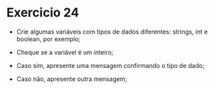 # Exercicio 24

- Crie algumas variáveis  com tipos de dados diferentes: strings, int e boolean, por exemplo;

- Cheque se a variável é um inteiro;
  
- Caso sim, apresente uma mensagem confirmando o tipo de dado;
  
- Caso não, apresente outra mensagem;